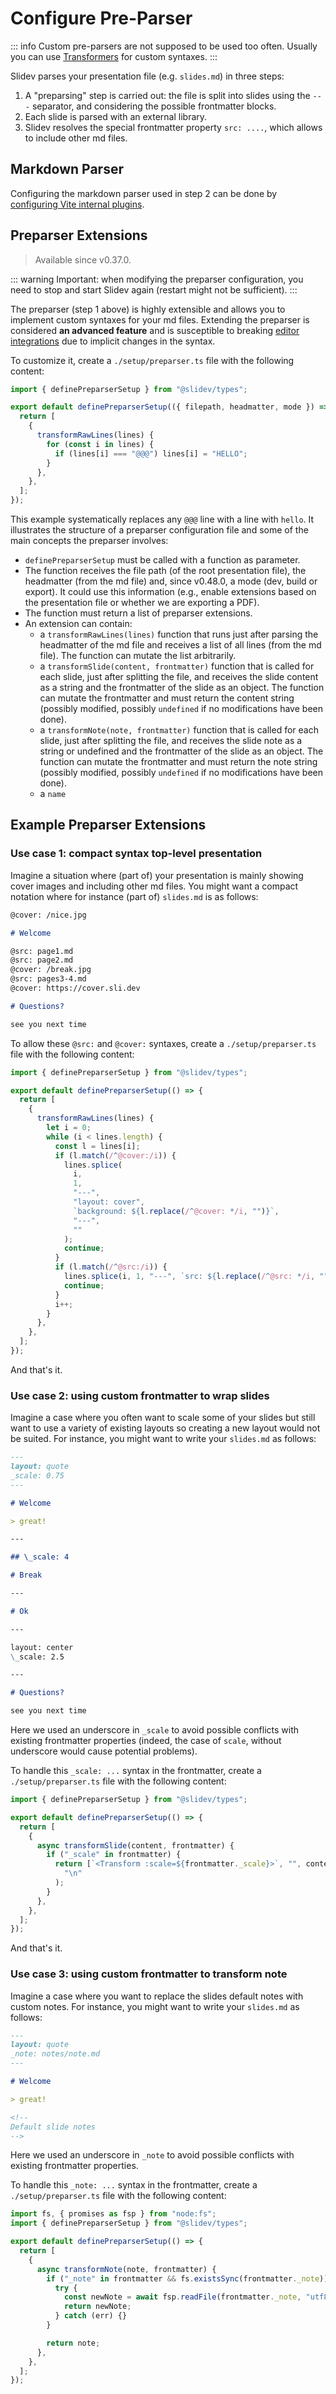 # Configure Pre-Parser

::: info
Custom pre-parsers are not supposed to be used too often. Usually you can use [Transformers](./config-transformers) for custom syntaxes.
:::

Slidev parses your presentation file (e.g. `slides.md`) in three steps:

1. A "preparsing" step is carried out: the file is split into slides using the `---` separator, and considering the possible frontmatter blocks.
2. Each slide is parsed with an external library.
3. Slidev resolves the special frontmatter property `src: ....`, which allows to include other md files.

## Markdown Parser

Configuring the markdown parser used in step 2 can be done by [configuring Vite internal plugins](/custom/config-vite#configure-internal-plugins).

## Preparser Extensions

> Available since v0.37.0.

::: warning
Important: when modifying the preparser configuration, you need to stop and start Slidev again (restart might not be sufficient).
:::

The preparser (step 1 above) is highly extensible and allows you to implement custom syntaxes for your md files. Extending the preparser is considered **an advanced feature** and is susceptible to breaking [editor integrations](../features/side-editor) due to implicit changes in the syntax.

To customize it, create a `./setup/preparser.ts` file with the following content:

```ts twoslash [./setup/preparser.ts]
import { definePreparserSetup } from "@slidev/types";

export default definePreparserSetup(({ filepath, headmatter, mode }) => {
  return [
    {
      transformRawLines(lines) {
        for (const i in lines) {
          if (lines[i] === "@@@") lines[i] = "HELLO";
        }
      },
    },
  ];
});
```

This example systematically replaces any `@@@` line with a line with `hello`. It illustrates the structure of a preparser configuration file and some of the main concepts the preparser involves:

- `definePreparserSetup` must be called with a function as parameter.
- The function receives the file path (of the root presentation file), the headmatter (from the md file) and, since v0.48.0, a mode (dev, build or export). It could use this information (e.g., enable extensions based on the presentation file or whether we are exporting a PDF).
- The function must return a list of preparser extensions.
- An extension can contain:
  - a `transformRawLines(lines)` function that runs just after parsing the headmatter of the md file and receives a list of all lines (from the md file). The function can mutate the list arbitrarily.
  - a `transformSlide(content, frontmatter)` function that is called for each slide, just after splitting the file, and receives the slide content as a string and the frontmatter of the slide as an object. The function can mutate the frontmatter and must return the content string (possibly modified, possibly `undefined` if no modifications have been done).
  - a `transformNote(note, frontmatter)` function that is called for each slide, just after splitting the file, and receives the slide note as a string or undefined and the frontmatter of the slide as an object. The function can mutate the frontmatter and must return the note string (possibly modified, possibly `undefined` if no modifications have been done).
  - a `name`

## Example Preparser Extensions

### Use case 1: compact syntax top-level presentation

Imagine a situation where (part of) your presentation is mainly showing cover images and including other md files. You might want a compact notation where for instance (part of) `slides.md` is as follows:

<!-- eslint-skip -->

```md
@cover: /nice.jpg

# Welcome

@src: page1.md
@src: page2.md
@cover: /break.jpg
@src: pages3-4.md
@cover: https://cover.sli.dev

# Questions?

see you next time
```

To allow these `@src:` and `@cover:` syntaxes, create a `./setup/preparser.ts` file with the following content:

```ts twoslash [./setup/preparser.ts]
import { definePreparserSetup } from "@slidev/types";

export default definePreparserSetup(() => {
  return [
    {
      transformRawLines(lines) {
        let i = 0;
        while (i < lines.length) {
          const l = lines[i];
          if (l.match(/^@cover:/i)) {
            lines.splice(
              i,
              1,
              "---",
              "layout: cover",
              `background: ${l.replace(/^@cover: */i, "")}`,
              "---",
              ""
            );
            continue;
          }
          if (l.match(/^@src:/i)) {
            lines.splice(i, 1, "---", `src: ${l.replace(/^@src: */i, "")}`, "---", "");
            continue;
          }
          i++;
        }
      },
    },
  ];
});
```

And that's it.

### Use case 2: using custom frontmatter to wrap slides

Imagine a case where you often want to scale some of your slides but still want to use a variety of existing layouts so creating a new layout would not be suited.
For instance, you might want to write your `slides.md` as follows:

<!-- eslint-skip -->

```md
---
layout: quote
_scale: 0.75
---

# Welcome

> great!

---

## \_scale: 4

# Break

---

# Ok

---

layout: center
\_scale: 2.5

---

# Questions?

see you next time
```

Here we used an underscore in `_scale` to avoid possible conflicts with existing frontmatter properties (indeed, the case of `scale`, without underscore would cause potential problems).

To handle this `_scale: ...` syntax in the frontmatter, create a `./setup/preparser.ts` file with the following content:

```ts twoslash [./setup/preparser.ts]
import { definePreparserSetup } from "@slidev/types";

export default definePreparserSetup(() => {
  return [
    {
      async transformSlide(content, frontmatter) {
        if ("_scale" in frontmatter) {
          return [`<Transform :scale=${frontmatter._scale}>`, "", content, "", "</Transform>"].join(
            "\n"
          );
        }
      },
    },
  ];
});
```

And that's it.

### Use case 3: using custom frontmatter to transform note

Imagine a case where you want to replace the slides default notes with custom notes.
For instance, you might want to write your `slides.md` as follows:

<!-- eslint-skip -->

```md
---
layout: quote
_note: notes/note.md
---

# Welcome

> great!

<!--
Default slide notes
-->
```

Here we used an underscore in `_note` to avoid possible conflicts with existing frontmatter properties.

To handle this `_note: ...` syntax in the frontmatter, create a `./setup/preparser.ts` file with the following content:

```ts twoslash [./setup/preparser.ts]
import fs, { promises as fsp } from "node:fs";
import { definePreparserSetup } from "@slidev/types";

export default definePreparserSetup(() => {
  return [
    {
      async transformNote(note, frontmatter) {
        if ("_note" in frontmatter && fs.existsSync(frontmatter._note)) {
          try {
            const newNote = await fsp.readFile(frontmatter._note, "utf8");
            return newNote;
          } catch (err) {}
        }

        return note;
      },
    },
  ];
});
```
